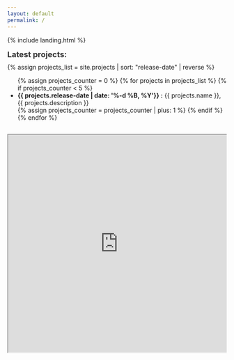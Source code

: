 ```yaml
---
layout: default
permalink: /
---
```


{% include landing.html %}

<div style="font-size: 18px; color: #333; font-weight: bold; padding-bottom: 10px;">Latest projects:</div>
{% assign projects_list = site.projects | sort: "release-date" | reverse %}

<ul>
{% assign projects_counter = 0 %}
{% for projects in projects_list %} 
    {% if projects_counter < 5 %}
        <li><b>{{ projects.release-date | date: '%-d %B, %Y'}} :</b> {{ projects.name }}, {{ projects.description }} </li>
        {% assign projects_counter = projects_counter | plus: 1 %} 
    {% endif %} 
{% endfor %}
</ul>

<div align = "center" style ="padding-top : 3%; position = relative; overflow : hidden;">
    <iframe style ="width : 100%; height :500px;"
        src="https://www.google.com/maps/d/embed?mid=1IDVrNma3ORrPVoXOg7vDJWTnHwe65z0&output=embed&ehbc=2E312F">
    </iframe>
</div>
